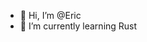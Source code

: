 - 👋 Hi, I’m @Eric
- 🌱 I’m currently learning Rust


<!---
YJxxx/YJxxx is a ✨ special ✨ repository because its `README.md` (this file) appears on your GitHub profile.
You can click the Preview link to take a look at your changes.
--->
